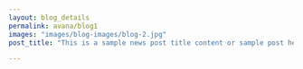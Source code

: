 ```yaml
---
layout: blog_details
permalink: avana/blog1
images: "images/blog-images/blog-2.jpg"
post_title: "This is a sample news post title content or sample post heading."

---
```

